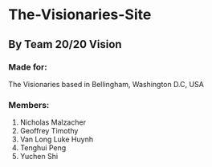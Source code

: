 # The-Visionaries-Site

## By Team 20/20 Vision

### Made for:  
The Visionaries based in Bellingham, Washington D.C, USA  

### Members:  
1. Nicholas Malzacher
2. Geoffrey Timothy
3. Van Long Luke Huynh
4. Tenghui Peng
5. Yuchen Shi